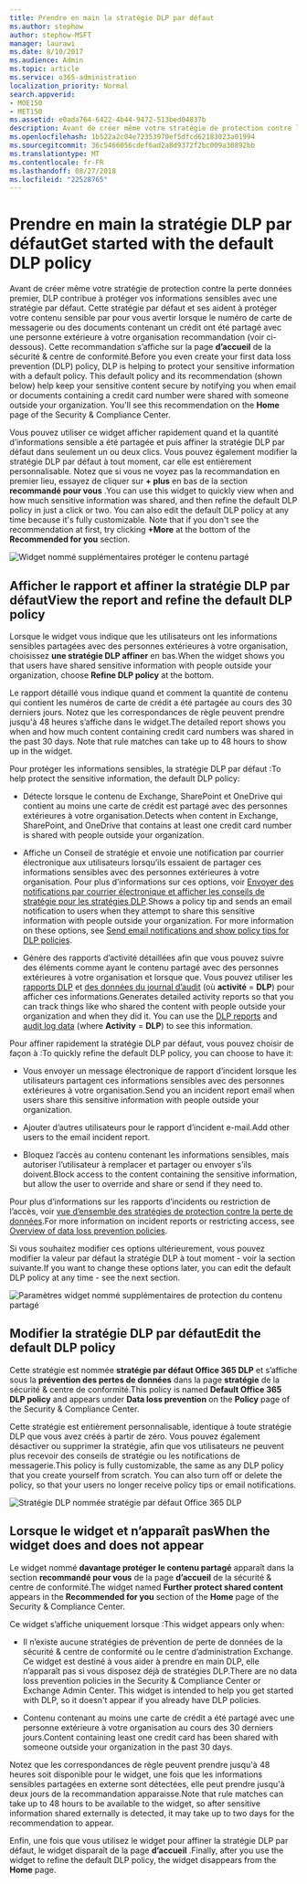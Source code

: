 ```yaml
---
title: Prendre en main la stratégie DLP par défaut
ms.author: stephow
author: stephow-MSFT
manager: laurawi
ms.date: 8/10/2017
ms.audience: Admin
ms.topic: article
ms.service: o365-administration
localization_priority: Normal
search.appverid:
- MOE150
- MET150
ms.assetid: e0ada764-6422-4b44-9472-513bed04837b
description: Avant de créer même votre stratégie de protection contre la perte données premier, DLP contribue à protéger vos informations sensibles avec une stratégie par défaut. Cette stratégie par défaut et ses aident à protéger votre contenu sensible par pour vous avertir lorsque le numéro de carte de messagerie ou des documents contenant un crédit ont été partagé avec une personne extérieure à votre organisation recommandation (voir ci-dessous).
ms.openlocfilehash: 1b522a2c04e72353970ef5dfcd62183023a01994
ms.sourcegitcommit: 36c5466056cdef6ad2a8d9372f2bc009a30892bb
ms.translationtype: MT
ms.contentlocale: fr-FR
ms.lasthandoff: 08/27/2018
ms.locfileid: "22528765"
---
```

# <a name="get-started-with-the-default-dlp-policy"></a><span data-ttu-id="438c9-104">Prendre en main la stratégie DLP par défaut</span><span class="sxs-lookup"><span data-stu-id="438c9-104">Get started with the default DLP policy</span></span>

<span data-ttu-id="438c9-p102">Avant de créer même votre stratégie de protection contre la perte données premier, DLP contribue à protéger vos informations sensibles avec une stratégie par défaut. Cette stratégie par défaut et ses aident à protéger votre contenu sensible par pour vous avertir lorsque le numéro de carte de messagerie ou des documents contenant un crédit ont été partagé avec une personne extérieure à votre organisation recommandation (voir ci-dessous). Cette recommandation s’affiche sur la page **d’accueil** de la sécurité &amp; centre de conformité.</span><span class="sxs-lookup"><span data-stu-id="438c9-p102">Before you even create your first data loss prevention (DLP) policy, DLP is helping to protect your sensitive information with a default policy. This default policy and its recommendation (shown below) help keep your sensitive content secure by notifying you when email or documents containing a credit card number were shared with someone outside your organization. You'll see this recommendation on the **Home** page of the Security &amp; Compliance Center.</span></span> 
  
<span data-ttu-id="438c9-p103">Vous pouvez utiliser ce widget afficher rapidement quand et la quantité d’informations sensible a été partagée et puis affiner la stratégie DLP par défaut dans seulement un ou deux clics. Vous pouvez également modifier la stratégie DLP par défaut à tout moment, car elle est entièrement personnalisable. Notez que si vous ne voyez pas la recommandation en premier lieu, essayez de cliquer sur **+ plus** en bas de la section **recommandé pour vous** .</span><span class="sxs-lookup"><span data-stu-id="438c9-p103">You can use this widget to quickly view when and how much sensitive information was shared, and then refine the default DLP policy in just a click or two. You can also edit the default DLP policy at any time because it's fully customizable. Note that if you don't see the recommendation at first, try clicking **+More** at the bottom of the **Recommended for you** section.</span></span> 
  
![Widget nommé supplémentaires protéger le contenu partagé](media/2bae6dbc-cc92-4f35-b54c-c36e60226b5b.png)
  
## <a name="view-the-report-and-refine-the-default-dlp-policy"></a><span data-ttu-id="438c9-112">Afficher le rapport et affiner la stratégie DLP par défaut</span><span class="sxs-lookup"><span data-stu-id="438c9-112">View the report and refine the default DLP policy</span></span>

<span data-ttu-id="438c9-113">Lorsque le widget vous indique que les utilisateurs ont les informations sensibles partagées avec des personnes extérieures à votre organisation, choisissez **une stratégie DLP affiner** en bas.</span><span class="sxs-lookup"><span data-stu-id="438c9-113">When the widget shows you that users have shared sensitive information with people outside your organization, choose **Refine DLP policy** at the bottom.</span></span> 
  
<span data-ttu-id="438c9-p104">Le rapport détaillé vous indique quand et comment la quantité de contenu qui contient les numéros de carte de crédit a été partagée au cours des 30 derniers jours. Notez que les correspondances de règle peuvent prendre jusqu'à 48 heures s’affiche dans le widget.</span><span class="sxs-lookup"><span data-stu-id="438c9-p104">The detailed report shows you when and how much content containing credit card numbers was shared in the past 30 days. Note that rule matches can take up to 48 hours to show up in the widget.</span></span>
  
<span data-ttu-id="438c9-116">Pour protéger les informations sensibles, la stratégie DLP par défaut :</span><span class="sxs-lookup"><span data-stu-id="438c9-116">To help protect the sensitive information, the default DLP policy:</span></span>
  
- <span data-ttu-id="438c9-117">Détecte lorsque le contenu de Exchange, SharePoint et OneDrive qui contient au moins une carte de crédit est partagé avec des personnes extérieures à votre organisation.</span><span class="sxs-lookup"><span data-stu-id="438c9-117">Detects when content in Exchange, SharePoint, and OneDrive that contains at least one credit card number is shared with people outside your organization.</span></span>
    
- <span data-ttu-id="438c9-p105">Affiche un Conseil de stratégie et envoie une notification par courrier électronique aux utilisateurs lorsqu’ils essaient de partager ces informations sensibles avec des personnes extérieures à votre organisation. Pour plus d’informations sur ces options, voir [Envoyer des notifications par courrier électronique et afficher les conseils de stratégie pour les stratégies DLP](use-notifications-and-policy-tips.md).</span><span class="sxs-lookup"><span data-stu-id="438c9-p105">Shows a policy tip and sends an email notification to users when they attempt to share this sensitive information with people outside your organization. For more information on these options, see [Send email notifications and show policy tips for DLP policies](use-notifications-and-policy-tips.md).</span></span>
    
- <span data-ttu-id="438c9-p106">Génère des rapports d’activité détaillées afin que vous pouvez suivre des éléments comme ayant le contenu partagé avec des personnes extérieures à votre organisation et lorsque que. Vous pouvez utiliser les [rapports DLP](view-the-dlp-reports.md) et [des données du journal d’audit](search-the-audit-log-in-security-and-compliance.md) (où **activité** = **DLP**) pour afficher ces informations.</span><span class="sxs-lookup"><span data-stu-id="438c9-p106">Generates detailed activity reports so that you can track things like who shared the content with people outside your organization and when they did it. You can use the [DLP reports](view-the-dlp-reports.md) and [audit log data](search-the-audit-log-in-security-and-compliance.md) (where **Activity** = **DLP**) to see this information.</span></span>
    
<span data-ttu-id="438c9-122">Pour affiner rapidement la stratégie DLP par défaut, vous pouvez choisir de façon à :</span><span class="sxs-lookup"><span data-stu-id="438c9-122">To quickly refine the default DLP policy, you can choose to have it:</span></span>
  
- <span data-ttu-id="438c9-123">Vous envoyer un message électronique de rapport d’incident lorsque les utilisateurs partagent ces informations sensibles avec des personnes extérieures à votre organisation.</span><span class="sxs-lookup"><span data-stu-id="438c9-123">Send you an incident report email when users share this sensitive information with people outside your organization.</span></span>
    
- <span data-ttu-id="438c9-124">Ajouter d’autres utilisateurs pour le rapport d’incident e-mail.</span><span class="sxs-lookup"><span data-stu-id="438c9-124">Add other users to the email incident report.</span></span>
    
- <span data-ttu-id="438c9-125">Bloquez l’accès au contenu contenant les informations sensibles, mais autoriser l’utilisateur à remplacer et partager ou envoyer s’ils doivent.</span><span class="sxs-lookup"><span data-stu-id="438c9-125">Block access to the content containing the sensitive information, but allow the user to override and share or send if they need to.</span></span>
    
<span data-ttu-id="438c9-126">Pour plus d’informations sur les rapports d’incidents ou restriction de l’accès, voir [vue d’ensemble des stratégies de protection contre la perte de données](data-loss-prevention-policies.md).</span><span class="sxs-lookup"><span data-stu-id="438c9-126">For more information on incident reports or restricting access, see [Overview of data loss prevention policies](data-loss-prevention-policies.md).</span></span>
  
<span data-ttu-id="438c9-127">Si vous souhaitez modifier ces options ultérieurement, vous pouvez modifier la valeur par défaut la stratégie DLP à tout moment - voir la section suivante.</span><span class="sxs-lookup"><span data-stu-id="438c9-127">If you want to change these options later, you can edit the default DLP policy at any time - see the next section.</span></span>
  
![Paramètres widget nommé supplémentaires de protection du contenu partagé](media/dad30a84-2715-4c0a-a5c5-44d85492363e.png)
  
## <a name="edit-the-default-dlp-policy"></a><span data-ttu-id="438c9-129">Modifier la stratégie DLP par défaut</span><span class="sxs-lookup"><span data-stu-id="438c9-129">Edit the default DLP policy</span></span>

<span data-ttu-id="438c9-130">Cette stratégie est nommée **stratégie par défaut Office 365 DLP** et s’affiche sous la **prévention des pertes de données** dans la page **stratégie** de la sécurité &amp; centre de conformité.</span><span class="sxs-lookup"><span data-stu-id="438c9-130">This policy is named **Default Office 365 DLP policy** and appears under **Data loss prevention** on the **Policy** page of the Security &amp; Compliance Center.</span></span> 
  
<span data-ttu-id="438c9-p107">Cette stratégie est entièrement personnalisable, identique à toute stratégie DLP que vous avez créés à partir de zéro. Vous pouvez également désactiver ou supprimer la stratégie, afin que vos utilisateurs ne peuvent plus recevoir des conseils de stratégie ou les notifications de messagerie.</span><span class="sxs-lookup"><span data-stu-id="438c9-p107">This policy is fully customizable, the same as any DLP policy that you create yourself from scratch. You can also turn off or delete the policy, so that your users no longer receive policy tips or email notifications.</span></span>
  
![Stratégie DLP nommée stratégie par défaut Office 365 DLP](media/260731e8-4d57-4c98-abec-07b052ec48d5.png)
  
## <a name="when-the-widget-does-and-does-not-appear"></a><span data-ttu-id="438c9-134">Lorsque le widget et n’apparaît pas</span><span class="sxs-lookup"><span data-stu-id="438c9-134">When the widget does and does not appear</span></span>

<span data-ttu-id="438c9-135">Le widget nommé **davantage protéger le contenu partagé** apparaît dans la section **recommandé pour vous** de la page **d’accueil** de la sécurité &amp; centre de conformité.</span><span class="sxs-lookup"><span data-stu-id="438c9-135">The widget named **Further protect shared content** appears in the **Recommended for you** section of the **Home** page of the Security &amp; Compliance Center.</span></span> 
  
<span data-ttu-id="438c9-136">Ce widget s’affiche uniquement lorsque :</span><span class="sxs-lookup"><span data-stu-id="438c9-136">This widget appears only when:</span></span>
  
- <span data-ttu-id="438c9-p108">Il n’existe aucune stratégies de prévention de perte de données de la sécurité &amp; centre de conformité ou le centre d’administration Exchange. Ce widget est destiné à vous aider à prendre en main DLP, elle n’apparaît pas si vous disposez déjà de stratégies DLP.</span><span class="sxs-lookup"><span data-stu-id="438c9-p108">There are no data loss prevention policies in the Security &amp; Compliance Center or Exchange Admin Center. This widget is intended to help you get started with DLP, so it doesn't appear if you already have DLP policies.</span></span>
    
- <span data-ttu-id="438c9-139">Contenu contenant au moins une carte de crédit a été partagé avec une personne extérieure à votre organisation au cours des 30 derniers jours.</span><span class="sxs-lookup"><span data-stu-id="438c9-139">Content containing least one credit card has been shared with someone outside your organization in the past 30 days.</span></span>
    
<span data-ttu-id="438c9-140">Notez que les correspondances de règle peuvent prendre jusqu'à 48 heures soit disponible pour le widget, une fois que les informations sensibles partagées en externe sont détectées, elle peut prendre jusqu'à deux jours de la recommandation apparaisse.</span><span class="sxs-lookup"><span data-stu-id="438c9-140">Note that rule matches can take up to 48 hours to be available to the widget, so after sensitive information shared externally is detected, it may take up to two days for the recommendation to appear.</span></span>
  
<span data-ttu-id="438c9-141">Enfin, une fois que vous utilisez le widget pour affiner la stratégie DLP par défaut, le widget disparaît de la page **d’accueil** .</span><span class="sxs-lookup"><span data-stu-id="438c9-141">Finally, after you use the widget to refine the default DLP policy, the widget disappears from the **Home** page.</span></span> 
  

